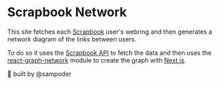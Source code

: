# Scrapbook Network

This site fetches each [Scrapbook](https://scrapbook.hackclub.com) user's webring and then generates a network diagram of the links between users.

To do so it uses the [Scrapbook API](https://github.com/hackclub/summer-scrapbook#public-api) to fetch the data and then uses the [react-graph-network](https://www.npmjs.com/package/react-graph-network) module to create the graph with [Next.js](https://nextjs.org).

:rocket: built by @sampoder 

